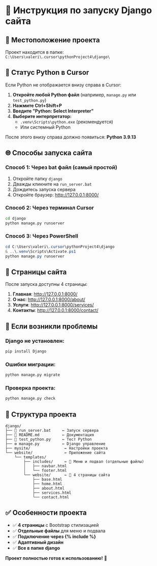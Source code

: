 # 🚀 Инструкция по запуску Django сайта

## 📍 Местоположение проекта
Проект находится в папке: `C:\Users\valeri\.cursor\pythonProject4\django\`

## 🐍 Статус Python в Cursor
Если Python не отображается внизу справа в Cursor:

1. **Откройте любой Python файл** (например, `manage.py` или `test_python.py`)
2. **Нажмите Ctrl+Shift+P**
3. **Введите "Python: Select Interpreter"**
4. **Выберите интерпретатор:**
   - `.venv\Scripts\python.exe` (рекомендуется)
   - Или системный Python

После этого внизу справа должно появиться: **Python 3.9.13**

## 🌐 Способы запуска сайта

### Способ 1: Через bat файл (самый простой)
1. Откройте папку `django`
2. Дважды кликните на `run_server.bat`
3. Дождитесь запуска сервера
4. Откройте браузер: http://127.0.0.1:8000/

### Способ 2: Через терминал Cursor
```bash
cd django
python manage.py runserver
```

### Способ 3: Через PowerShell
```powershell
cd C:\Users\valeri\.cursor\pythonProject4\django
& ..\.venv\Scripts\Activate.ps1
python manage.py runserver
```

## 📄 Страницы сайта

После запуска доступны 4 страницы:

1. **Главная**: http://127.0.0.1:8000/
2. **О нас**: http://127.0.0.1:8000/about/
3. **Услуги**: http://127.0.0.1:8000/services/
4. **Контакты**: http://127.0.0.1:8000/contact/

## 🔧 Если возникли проблемы

### Django не установлен:
```bash
pip install Django
```

### Ошибки миграции:
```bash
python manage.py migrate
```

### Проверка проекта:
```bash
python manage.py check
```

## 📁 Структура проекта

```
django/
├── 🚀 run_server.bat     ← Запуск сервера
├── 📖 README.md          ← Документация
├── 🐍 test_python.py     ← Тест Python
├── ⚙️ manage.py          ← Django управление
├── mysite/               ← Настройки проекта
└── website/              ← Приложение сайта
    └── templates/
        ├── includes/     ← 🎯 Меню и подвал (отдельные файлы)
        │   ├── navbar.html
        │   └── footer.html
        └── website/      ← 🎯 4 страницы сайта
            ├── base.html
            ├── home.html
            ├── about.html
            ├── services.html
            └── contact.html
```

## ✅ Особенности проекта

- ✅ **4 страницы** с Bootstrap стилизацией
- ✅ **Отдельные файлы** для меню и подвала
- ✅ **Подключение через {% include %}**
- ✅ **Адаптивный дизайн**
- ✅ **Все в папке django**

**Проект полностью готов к использованию!** 🎉
